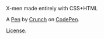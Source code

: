 X-men made entirely with CSS+HTML

A [Pen](https://codepen.io/crunchv1/pen/GRydZoa) by [Crunch](https://codepen.io/crunchv1) on [CodePen](https://codepen.io).

[License](https://codepen.io/license/pen/GRydZoa).